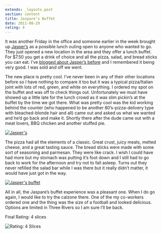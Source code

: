 ```yaml
---
extends: _layouts.post
section: content
title: Jaspare’s Buffet
date: 2011-08-29
rating: 4
---
```


It was another Friday in the office and someone earlier in the week brought up [Jasper’s](https://www.facebook.com/pages/Jaspares-Pizza-and-Fine-Italian-Food/190057067047) as a possible lunch outing open to anyone who wanted to go. They just opened a new location in the area and they offer a lunch buffet. For $7.50 you get a drink of choice and all the pizza, salad, and bread sticks you can eat. I’ve [blogged about Jasper’s before](http://joeymarinara.com/post/4284189557/jaspares-pizza) and I remembered it being very good. I was sold and off we went.

The new place is pretty cool. I’ve never been in any of their other locations before so I have nothing to compare it too but it was a typical pizza/Italian joint with lots of red, green, and white on everything. I ordered my spot on the buffet and was off to check things out. Unfortunately we must have showed up a little late for the lunch crowd as it was slim pickin’s at the buffet by the time we got there. What was pretty cool was the kid working behind the counter (who happened to be another 80’s-pizza-delivery type with bleached-blonde hair and all) came out and asked us what we wanted and he’d go back and make it. Shortly there after the dude came out with a meat lovers, BBQ chicken and another stuffed pie.

[![Jasper's](http://farm7.static.flickr.com/6069/6123294699_59fed3ba55.jpg)](http://www.flickr.com/photos/joefearnley/6123294699/ "Jasper's by joefearnley, on Flickr")

The pizza had all the elements of a classic. Great crust, juicy meats, melted cheese, and a great tasting sauce. The bread sticks were made with some sort of seasoning and parmesan. They were like crack. I wish I could have had more but my stomach was putting it’s foot down and I still had to go back to work for the afternoon and try not to fall asleep. Turns out they never refilled the salad bar while I was there but it really didn’t matter, it would have just got in the way.

[![Jasper's buffet](http://farm7.static.flickr.com/6203/6123836866_b48d31502a.jpg)](http://www.flickr.com/photos/joefearnley/6123836866/ "Jasper's buffet by joefearnley, on Flickr")

All in all, the Jaspare’s buffet experience was a pleasant one. When I do go again, I would like to try the calzone there. One of the my co-workers ordered one and the thing was the size of a football and looked delicious. Options are limited in Three Rivers so I am sure I’ll be back.

Final Rating: 4 slices

![Rating: 4 Slices](/assets/img/pizza4_sm.jpg)